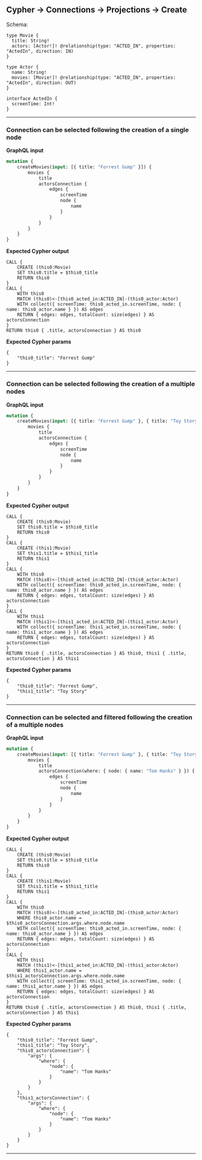 ## Cypher -> Connections -> Projections -> Create

Schema:

```schema
type Movie {
  title: String!
  actors: [Actor!]! @relationship(type: "ACTED_IN", properties: "ActedIn", direction: IN)
}

type Actor {
  name: String!
  movies: [Movie!]! @relationship(type: "ACTED_IN", properties: "ActedIn", direction: OUT)
}

interface ActedIn {
  screenTime: Int!
}
```

---

### Connection can be selected following the creation of a single node

**GraphQL input**

```graphql
mutation {
    createMovies(input: [{ title: "Forrest Gump" }]) {
        movies {
            title
            actorsConnection {
                edges {
                    screenTime
                    node {
                        name
                    }
                }
            }
        }
    }
}
```

**Expected Cypher output**

```cypher
CALL {
    CREATE (this0:Movie)
    SET this0.title = $this0_title
    RETURN this0
}
CALL {
    WITH this0
    MATCH (this0)<-[this0_acted_in:ACTED_IN]-(this0_actor:Actor)
    WITH collect({ screenTime: this0_acted_in.screenTime, node: { name: this0_actor.name } }) AS edges
    RETURN { edges: edges, totalCount: size(edges) } AS actorsConnection
}
RETURN this0 { .title, actorsConnection } AS this0
```

**Expected Cypher params**

```cypher-params
{
    "this0_title": "Forrest Gump"
}
```

---

### Connection can be selected following the creation of a multiple nodes

**GraphQL input**

```graphql
mutation {
    createMovies(input: [{ title: "Forrest Gump" }, { title: "Toy Story" }]) {
        movies {
            title
            actorsConnection {
                edges {
                    screenTime
                    node {
                        name
                    }
                }
            }
        }
    }
}
```

**Expected Cypher output**

```cypher
CALL {
    CREATE (this0:Movie)
    SET this0.title = $this0_title
    RETURN this0
}
CALL {
    CREATE (this1:Movie)
    SET this1.title = $this1_title
    RETURN this1
}
CALL {
    WITH this0
    MATCH (this0)<-[this0_acted_in:ACTED_IN]-(this0_actor:Actor)
    WITH collect({ screenTime: this0_acted_in.screenTime, node: { name: this0_actor.name } }) AS edges
    RETURN { edges: edges, totalCount: size(edges) } AS actorsConnection
}
CALL {
    WITH this1
    MATCH (this1)<-[this1_acted_in:ACTED_IN]-(this1_actor:Actor)
    WITH collect({ screenTime: this1_acted_in.screenTime, node: { name: this1_actor.name } }) AS edges
    RETURN { edges: edges, totalCount: size(edges) } AS actorsConnection
}
RETURN this0 { .title, actorsConnection } AS this0, this1 { .title, actorsConnection } AS this1
```

**Expected Cypher params**

```cypher-params
{
    "this0_title": "Forrest Gump",
    "this1_title": "Toy Story"
}
```

---

### Connection can be selected and filtered following the creation of a multiple nodes

**GraphQL input**

```graphql
mutation {
    createMovies(input: [{ title: "Forrest Gump" }, { title: "Toy Story" }]) {
        movies {
            title
            actorsConnection(where: { node: { name: "Tom Hanks" } }) {
                edges {
                    screenTime
                    node {
                        name
                    }
                }
            }
        }
    }
}
```

**Expected Cypher output**

```cypher
CALL {
    CREATE (this0:Movie)
    SET this0.title = $this0_title
    RETURN this0
}
CALL {
    CREATE (this1:Movie)
    SET this1.title = $this1_title
    RETURN this1
}
CALL {
    WITH this0
    MATCH (this0)<-[this0_acted_in:ACTED_IN]-(this0_actor:Actor)
    WHERE this0_actor.name = $this0_actorsConnection.args.where.node.name
    WITH collect({ screenTime: this0_acted_in.screenTime, node: { name: this0_actor.name } }) AS edges
    RETURN { edges: edges, totalCount: size(edges) } AS actorsConnection
}
CALL {
    WITH this1
    MATCH (this1)<-[this1_acted_in:ACTED_IN]-(this1_actor:Actor)
    WHERE this1_actor.name = $this1_actorsConnection.args.where.node.name
    WITH collect({ screenTime: this1_acted_in.screenTime, node: { name: this1_actor.name } }) AS edges
    RETURN { edges: edges, totalCount: size(edges) } AS actorsConnection
}
RETURN this0 { .title, actorsConnection } AS this0, this1 { .title, actorsConnection } AS this1
```

**Expected Cypher params**

```cypher-params
{
    "this0_title": "Forrest Gump",
    "this1_title": "Toy Story",
    "this0_actorsConnection": {
        "args": {
            "where": {
                "node": {
                    "name": "Tom Hanks"
                }
            }
        }
    },
    "this1_actorsConnection": {
        "args": {
            "where": {
                "node": {
                    "name": "Tom Hanks"
                }
            }
        }
    }
}
```

---
